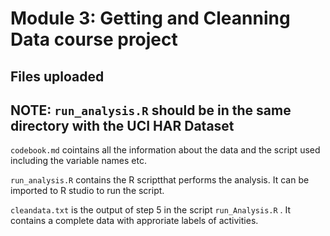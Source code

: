 # Module 3: Getting and Cleanning Data course project
## Files uploaded
## NOTE: `run_analysis.R` should be in the same directory with the UCI HAR Dataset 

`codebook.md` cointains all the information about the data and the script used including the variable names etc.

`run_analysis.R` contains the R scriptthat performs the analysis. It can be imported to R studio to run the script.

`cleandata.txt` is the output of step 5 in the script `run_Analysis.R` . It contains a complete data with approriate labels of activities.

